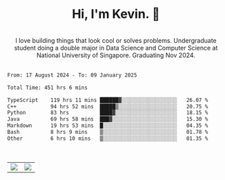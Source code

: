 <!--
**kevin-pek/kevin-pek** is a ✨ _special_ ✨ repository because its `README.md` (this file) appears on your GitHub profile.

Here are some ideas to get you started:

- 🔭 I’m currently working on ...
- 🌱 I’m currently learning ...
- 👯 I’m looking to collaborate on ...
- 🤔 I’m looking for help with ...
- 💬 Ask me about ...
- 📫 How to reach me: ...
- 😄 Pronouns: ...
- ⚡ Fun fact: ...
-->
<div align="center">
  <h1>Hi, I'm Kevin. 👋</h1>
  <br />
  I love building things that look cool or solves problems. Undergraduate student doing a double major in Data Science and Computer Science at National University of Singapore. Graduating Nov 2024.
</div>
<br />
<!--START_SECTION:waka-->

```txt
From: 17 August 2024 - To: 09 January 2025

Total Time: 451 hrs 6 mins

TypeScript    119 hrs 11 mins ██████▓░░░░░░░░░░░░░░░░░░   26.07 %
C++           94 hrs 52 mins  █████▒░░░░░░░░░░░░░░░░░░░   20.75 %
Python        83 hrs          ████▓░░░░░░░░░░░░░░░░░░░░   18.15 %
Java          69 hrs 58 mins  ███▓░░░░░░░░░░░░░░░░░░░░░   15.30 %
Markdown      19 hrs 53 mins  █░░░░░░░░░░░░░░░░░░░░░░░░   04.35 %
Bash          8 hrs 9 mins    ▒░░░░░░░░░░░░░░░░░░░░░░░░   01.78 %
Other         6 hrs 10 mins   ▒░░░░░░░░░░░░░░░░░░░░░░░░   01.35 %
```

<!--END_SECTION:waka-->
<br />
<table width="100%">
  <tr>
    <td align="left" width="50%">
      <img src="https://github-readme-stats-kevin-pek.vercel.app/api?username=kevin-pek&include_all_commits=true&count_private=true&theme=rose_pine" />
    </td>
    <td align="right" width="50%">
      <img src="https://github-readme-stats-kevin-pek.vercel.app/api/top-langs?username=kevin-pek&langs_count=10&hide_progress=true&theme=rose_pine" />
    </td>
  </tr>
</table>
